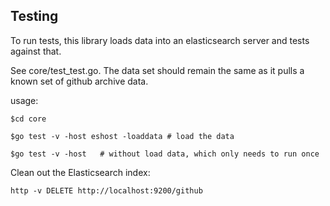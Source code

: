 
Testing
-----------------

To run tests, this library loads data into an elasticsearch server and tests against that.

See core/test_test.go.   The data set should remain the same as it pulls a known set of github archive data.

usage:

	$cd core
	
    $go test -v -host eshost -loaddata # load the data
    
    $go test -v -host   # without load data, which only needs to run once

Clean out the Elasticsearch index:
    
    http -v DELETE http://localhost:9200/github
